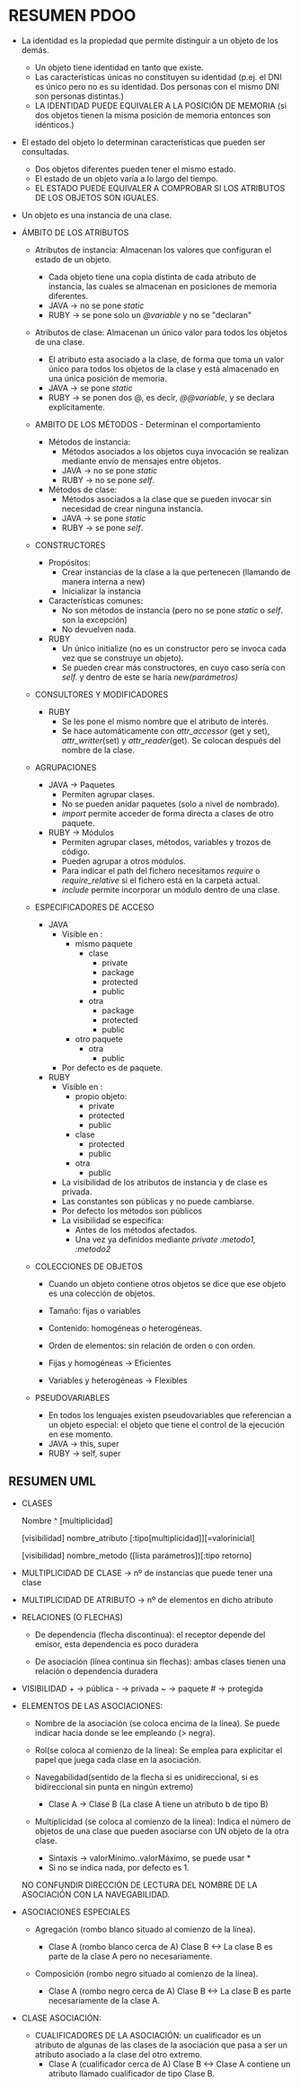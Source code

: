 # RESUMEN PDOO

  - La identidad es la propiedad que permite distinguir a un objeto de los demás.
    - Un objeto tiene identidad en tanto que existe.
    - Las características únicas no constituyen su identidad (p.ej. el DNI es único pero no es su identidad. Dos personas con el mismo DNI son personas distintas.)
    - LA IDENTIDAD PUEDE EQUIVALER A LA POSICIÓN DE MEMORIA (si dos objetos tienen la misma posición de memoria entonces son idénticos.)
  - El estado del objeto lo determinan características que pueden ser consultadas.
    - Dos objetos diferentes pueden tener el mismo estado.
    - El estado de un objeto varía a lo largo del tiempo.
    - EL ESTADO PUEDE EQUIVALER A COMPROBAR SI LOS ATRIBUTOS DE LOS OBJETOS SON IGUALES.

  - Un objeto es una instancia de una clase.

  - ÁMBITO DE LOS ATRIBUTOS
      - Atributos de instancia: Almacenan los valores que configuran el estado de un objeto.
        - Cada objeto tiene una copia distinta de cada atributo de instancia, las cuales se almacenan en posiciones de memoria diferentes.
        - JAVA -> no se pone *static*
        - RUBY -> se pone solo un *@variable* y no se "declaran"
      - Atributos de clase: Almacenan un único valor para todos los objetos de una clase.
        - El atributo esta asociado a la clase, de forma que toma un valor único para todos los objetos de la clase y está almacenado en una única posición de memoria.
        - JAVA -> se pone *static*
        - RUBY -> se ponen dos @, es decir, *@@variable*, y se declara explícitamente.

    - AMBITO DE LOS MÉTODOS - Determinan el comportamiento
      - Métodos de instancia:
        - Métodos asociados a los objetos cuya invocación se realizan mediante envío de mensajes entre objetos.
        - JAVA -> no se pone *static*
        - RUBY -> no se pone *self*.
      - Métodos de clase:
        - Métodos asociados a la clase que se pueden invocar sin necesidad de crear ninguna instancia.
        - JAVA -> se pone *static*
        - RUBY -> se pone *self*.

    - CONSTRUCTORES
      - Propósitos:
        - Crear instancias de la clase a la que pertenecen (llamando de manera interna a new)
        - Inicializar la instancia
      - Características comunes:
        - No son métodos de instancia (pero no se pone *static* o *self*. son la excepción)
        - No devuelven nada.
      - RUBY
        - Un único initialize (no es un constructor pero se invoca cada vez que se construye un objeto).
        - Se pueden crear más constructores, en cuyo caso sería con *self.* y dentro de este se haría *new(parámetros)*

    - CONSULTORES Y MODIFICADORES
      - RUBY
        - Se les pone el mismo nombre que el atributo de interés.
        - Se hace automáticamente con *attr_accessor* (get y set), *attr_writter*(set) y *attr_reader*(get). Se colocan después del nombre de la clase.

    - AGRUPACIONES
      - JAVA -> Paquetes
        - Permiten agrupar clases.
        - No se pueden anidar paquetes (solo a nivel de nombrado).
        - *import* permite acceder de forma directa a clases de otro paquete.
      - RUBY -> Módulos
        - Permiten agrupar clases, métodos, variables y trozos de código.
        - Pueden agrupar a otros módulos.
        - Para indicar el path del fichero necesitamos *require* o *require_relative* si el fichero está en la carpeta actual.
        - *include* permite incorporar un módulo dentro de una clase.

    - ESPECIFICADORES DE ACCESO
      - JAVA
        - Visible en :
          - mismo paquete
            - clase
              - private
              - package
              - protected
              - public
            - otra
              - package
              - protected
              - public
          - otro paquete
            - otra
              - public
        - Por defecto es de paquete.
      - RUBY
        - Visible en :
          - propio objeto:
            - private
            - protected
            - public
          - clase
            - protected
            - public
          - otra
            - public
        - La visibilidad de los atributos de instancia y de clase es privada.
        - Las constantes son públicas y no puede cambiarse.
        - Por defecto los métodos son públicos
        - La visibilidad se especifica:
          - Antes de los métodos afectados.
          - Una vez ya definidos mediante *private :metodo1, :metodo2*

    - COLECCIONES DE OBJETOS
      - Cuando un objeto contiene otros objetos se dice que ese objeto es una colección de objetos.
      - Tamaño: fijas o variables
      - Contenido: homogéneas o heterogéneas.
      - Orden de elementos: sin relación de orden o con orden.

      - Fijas y homogéneas -> Eficientes
      - Variables y heterogéneas -> Flexibles  

    - PSEUDOVARIABLES
      - En todos los lenguajes existen pseudovariables que referencian a un objeto especial: el objeto que tiene el control de la ejecución en ese momento.
      - JAVA -> this, super
      - RUBY -> self, super

## RESUMEN UML

- CLASES

	Nombre ^ [multiplicidad]

	[visibilidad] nombre_atributo [:tipo[multiplicidad]][=valorinicial]

	[visibilidad] nombre_metodo ([lista parámetros])[:tipo retorno]


- MULTIPLICIDAD DE CLASE -> nº de instancias que puede tener una clase


- MULTIPLICIDAD DE ATRIBUTO -> nº de elementos en dicho atributo


- RELACIONES (O FLECHAS)

	- De dependencia (flecha discontinua): el receptor depende del emisor, esta dependencia es poco duradera

	- De asociación (línea continua sin flechas): ambas clases tienen una relación o dependencia duradera


- VISIBILIDAD
	\+ -> pública
	\- -> privada
	\~ -> paquete
	\# -> protegida


- ELEMENTOS DE LAS ASOCIACIONES:

	- Nombre de la asociación (se coloca encima de la línea). Se puede indicar hacia donde se lee empleando (> negra).

	- Rol(se coloca al comienzo de la línea): Se emplea para explicitar el papel que juega cada clase en la asociación.

	- Navegabilidad(sentido de la flecha si es unidireccional, si es bidireccional sin punta en ningún extremo)
		- Clase A -> Clase B (La clase A tiene un atributo b de tipo B)

	- Multiplicidad (se coloca al comienzo de la línea): Indica el número de objetos de una clase que pueden asociarse con UN objeto de la otra clase.
		- Sintaxis -> valorMínimo..valorMáximo, se puede usar *
		- Si no se indica nada, por defecto es 1.

	NO CONFUNDIR DIRECCIÓN DE LECTURA DEL NOMBRE DE LA ASOCIACIÓN CON LA NAVEGABILIDAD.


- ASOCIACIONES ESPECIALES

	- Agregación (rombo blanco situado al comienzo de la línea).
		- Clase A (rombo blanco cerca de A) Clase B <-> La clase B es parte de la clase A pero no necesariamente.

	- Composición (rombo negro situado al comienzo de la línea).
		- Clase A (rombo negro cerca de A) Clase B <-> La clase B es parte necesariamente de la clase A.


- CLASE ASOCIACIÓN:

	- CUALIFICADORES DE LA ASOCIACIÓN: un cualificador es un atributo de algunas de las clases de la asociación que pasa a ser un atributo asociado a la clase del otro extremo.
		- Clase A (cualificador cerca de A) Clase B <-> Clase A contiene un atributo llamado cualificador de tipo Clase B.
